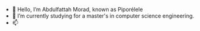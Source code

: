 - 👋 Hello, I’m Abdulfattah Morad, known as Piporélele
- 🌱 I’m currently studying for a master's in computer science engineering.
- 📫 
<!--
**Piporelele/Piporelele** is a ✨ _special_ ✨ repository because its `README.md` (this file) appears on your GitHub profile.
-->

